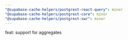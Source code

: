 ```yaml
---
"@supabase-cache-helpers/postgrest-react-query": minor
"@supabase-cache-helpers/postgrest-core": minor
"@supabase-cache-helpers/postgrest-swr": minor
---
```


feat: support for aggregates
